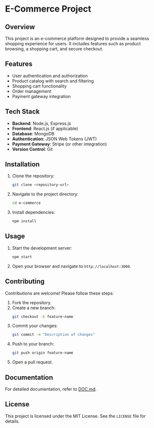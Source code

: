 # E-Commerce Project

## Overview
This project is an e-commerce platform designed to provide a seamless shopping experience for users. It includes features such as product browsing, a shopping cart, and secure checkout.

## Features
- User authentication and authorization
- Product catalog with search and filtering
- Shopping cart functionality
- Order management
- Payment gateway integration

## Tech Stack
- **Backend**: Node.js, Express.js
- **Frontend**: React.js (if applicable)
- **Database**: MongoDB
- **Authentication**: JSON Web Tokens (JWT)
- **Payment Gateway**: Stripe (or other integration)
- **Version Control**: Git

## Installation
1. Clone the repository:
   ```bash
   git clone <repository-url>
   ```
2. Navigate to the project directory:
   ```bash
   cd e-commerce
   ```
3. Install dependencies:
   ```bash
   npm install
   ```

## Usage
1. Start the development server:
   ```bash
   npm start
   ```
2. Open your browser and navigate to `http://localhost:3000`.

## Contributing
Contributions are welcome! Please follow these steps:
1. Fork the repository.
2. Create a new branch:
   ```bash
   git checkout -b feature-name
   ```
3. Commit your changes:
   ```bash
   git commit -m "Description of changes"
   ```
4. Push to your branch:
   ```bash
   git push origin feature-name
   ```
5. Open a pull request.

## Documentation
For detailed documentation, refer to [DOC.md](DOC.md).

## License
This project is licensed under the MIT License. See the `LICENSE` file for details.
